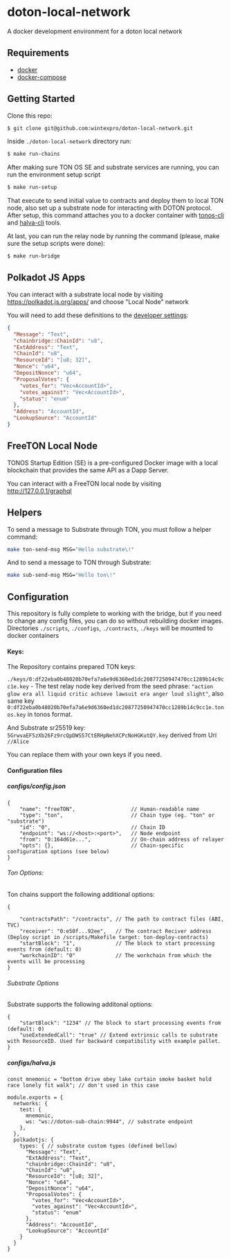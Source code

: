 # doton-local-network

A docker development environment for a doton local network

## Requirements

 - [docker](https://docs.docker.com/engine/install/)
 - [docker-compose](https://docs.docker.com/compose/install/)

## Getting Started

Clone this repo:
```sh
$ git clone git@github.com:wintexpro/doton-local-network.git
```

Inside `./doton-local-network` directory run:

```sh
$ make run-chains
```

After making sure TON OS SE and substrate services are running, you can run the environment setup script

```sh
$ make run-setup
```

That execute to send initial value to contracts and deploy them to local TON node, also set up a substrate node for interacting with DOTON protocol. After setup, this command attaches you to a docker container with [tonos-cli](https://github.com/tonlabs/tonos-cli) and [halva-cli](https://github.com/halva-suite/halva) tools.

At last, you can run the relay node by running the command (please, make sure the setup scripts were done):

```sh
$ make run-bridge
```

## Polkadot JS Apps

You can interact with a substrate local node by visiting https://polkadot.js.org/apps/ and choose "Local Node" network

You will need to add these definitions to the [developer settings](https://polkadot.js.org/apps/#/settings/developer):

```json
{
  "Message": "Text",
  "chainbridge::ChainId": "u8",
  "ExtAddress": "Text",
  "ChainId": "u8",
  "ResourceId": "[u8; 32]",
  "Nonce": "u64",
  "DepositNonce": "u64",
  "ProposalVotes": {
    "votes_for": "Vec<AccountId>",
    "votes_against": "Vec<AccountId>",
    "status": "enum"
  },
  "Address": "AccountId",
  "LookupSource": "AccountId"
}
```

## FreeTON Local Node

TONOS Startup Edition (SE) is a pre-configured Docker image with a local blockchain that provides the same API as a Dapp Server.

You can interact with a FreeTON local node by visiting http://127.0.0.1/graphql

## Helpers

To send a message to Substrate through TON, you must follow a helper command:

```sh 
make ton-send-msg MSG="Hello substrate\!"
```

And to send a message to TON through Substrate:

```sh 
make sub-send-msg MSG="Hello ton\!"
```

## Configuration

This repository is fully complete to working with the bridge, but if you need to change any config files, you can do so without rebuilding docker images. Directories `./scripts`, `./configs`, `./contracts`, `./keys` will be mounted to docker containers

#### Keys:

The Repository contains prepared TON keys:

`./keys/0:df22eba0b48020b70efa7a6e9d6360ed1dc20877250947470cc1289b14c9cc1e.key` - The test relay node key derived from the seed phrase: `"action glow era all liquid critic achieve lawsuit era anger loud slight"`, also same key `0:df22eba0b48020b70efa7a6e9d6360ed1dc20877250947470cc1289b14c9cc1e.tonos.key` in tonos format.

And Substrate sr25519 key:
`5GrwvaEF5zXb26Fz9rcQpDWS57CtERHpNehXCPcNoHGKutQY.key` derived from Uri `//Alice`

You can replace them with your own keys if you need.

#### Configuration files

##### configs/config.json
```
{
    "name": "freeTON",                  // Human-readable name
    "type": "ton",                      // Chain type (eg. "ton" or "substrate")
    "id": "0",                          // Chain ID
    "endpoint": "ws://<host>:<port>",   // Node endpoint
    "from": "0:164d61e...",             // On-chain address of relayer
    "opts": {},                         // Chain-specific configuration options (see below)
}
```

###### Ton Options:

Ton chains support the following additional options:

```
{

    "contractsPath": "/contracts", // The path to contract files (ABI, TVC)
    "receiver": "0:e50f...92ee",   // The contract Reciver address (Deploy script in /scripts/Makefile target: ton-deploy-contracts)
    "startBlock": "1",             // The block to start processing events from (default: 0)
    "workchainID": "0"             // The workchain from which the events will be processing
}
```

###### Substrate Options

Substrate supports the following additonal options:

```
{
    "startBlock": "1234" // The block to start processing events from (default: 0)
    "useExtendedCall": "true" // Extend extrinsic calls to substrate with ResourceID. Used for backward compatibility with example pallet.
}
```

##### configs/halva.js
```
const mnemonic = "bottom drive obey lake curtain smoke basket hold race lonely fit walk"; // don't used in this case

module.exports = {
  networks: {
    test: {
      mnemonic,
      ws: "ws://doton-sub-chain:9944", // substrate endpoint
    },
  },
  polkadotjs: {
    types: { // substrate custom types (defined bellow)
      "Message": "Text",
      "ExtAddress": "Text",
      "chainbridge::ChainId": "u8",
      "ChainId": "u8",
      "ResourceId": "[u8; 32]",
      "Nonce": "u64",
      "DepositNonce": "u64",
      "ProposalVotes": {
        "votes_for": "Vec<AccountId>",
        "votes_against": "Vec<AccountId>",
        "status": "enum"
      },
      "Address": "AccountId",
      "LookupSource": "AccountId"
    }
  }
}
```